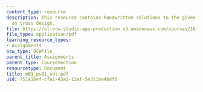 ```yaml
---
content_type: resource
description: This resource contains handwritten solutions to the given problem set
  on truss design.
file: https://ol-ocw-studio-app-production.s3.amazonaws.com/courses/16-01-unified-engineering-i-ii-iii-iv-fall-2005-spring-2006/751a1befcfa145a112af5e311ba4bdf2_m01_ps01_sol.pdf
file_type: application/pdf
learning_resource_types:
- Assignments
ocw_type: OCWFile
parent_title: Assignments
parent_type: CourseSection
resourcetype: Document
title: m01_ps01_sol.pdf
uid: 751a1bef-cfa1-45a1-12af-5e311ba4bdf2
---
```

